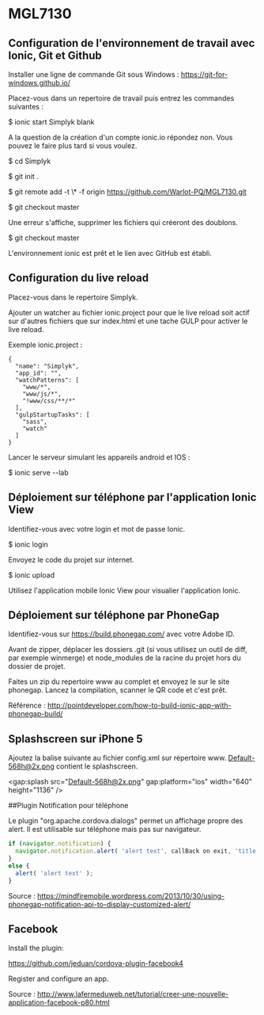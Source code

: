 # MGL7130

## Configuration de l'environnement de travail avec Ionic, Git et Github

Installer une ligne de commande Git sous Windows : https://git-for-windows.github.io/

Placez-vous dans un repertoire de travail puis entrez les commandes suivantes :

$ ionic start Simplyk blank

A la question de la création d'un compte ionic.io répondez non. Vous pouvez le faire plus tard si vous voulez.

$ cd Simplyk

$ git init .

$ git remote add -t \\* -f origin https://github.com/Warlot-PQ/MGL7130.git

$ git checkout master

Une erreur s'affiche, supprimer les fichiers qui créeront des doublons.

$ git checkout master

L'environnement ionic est prêt et le lien avec GitHub est établi.

## Configuration du live reload

Placez-vous dans le repertoire Simplyk.

Ajouter un watcher au fichier ionic.project pour que le live reload soit actif sur d'autres fichiers que sur index.html et une tache GULP pour activer le live reload.

Exemple ionic.project :
```
{
  "name": "Simplyk",
  "app_id": "",
  "watchPatterns": [
    "www/*",
    "www/js/*",
    "!www/css/**/*"
  ],
  "gulpStartupTasks": [
    "sass",
    "watch"
  ]
}
```

Lancer le serveur simulant les appareils android et IOS :

$ ionic serve --lab

## Déploiement sur téléphone par l'application Ionic View

Identifiez-vous avec votre login et mot de passe Ionic.

$ ionic login

Envoyez le code du projet sur internet.

$ ionic upload

Utilisez l'application mobile Ionic View pour visualier l'application Ionic.


## Déploiement sur téléphone par PhoneGap

Identifiez-vous sur https://build.phonegap.com/ avec votre Adobe ID.

Avant de zipper, déplacer les dossiers .git (si vous utilisez un outil de diff, par exemple winmerge) et node_modules de la racine du projet hors du dossier de projet. 

Faites un zip du repertoire www au complet et envoyez le sur le site phonegap. Lancez la compilation, scanner le QR code et c'est prêt.

Référence : http://pointdeveloper.com/how-to-build-ionic-app-with-phonegap-build/

## Splashscreen sur iPhone 5

Ajoutez la balise suivante au fichier config.xml sur répertoire www. Default-568h@2x.png contient le splashscreen.

<gap:splash src="Default-568h@2x.png" gap:platform="ios" width="640" height="1136" />

##Plugin Notification pour téléphone

Le plugin "org.apache.cordova.dialogs" permet un affichage propre des alert. Il est utilisable sur téléphone mais pas sur navigateur.

```javascript
if (navigator.notification) {
  navigator.notification.alert( 'alert text', callBack on exit, 'title', 'button text' );
}
else {
  alert( 'alert text' );
}
```

Source : https://mindfiremobile.wordpress.com/2013/10/30/using-phonegap-notification-api-to-display-customized-alert/

## Facebook

Install the plugin:

https://github.com/jeduan/cordova-plugin-facebook4

Register and configure an app.

Source : http://www.lafermeduweb.net/tutorial/creer-une-nouvelle-application-facebook-p80.html